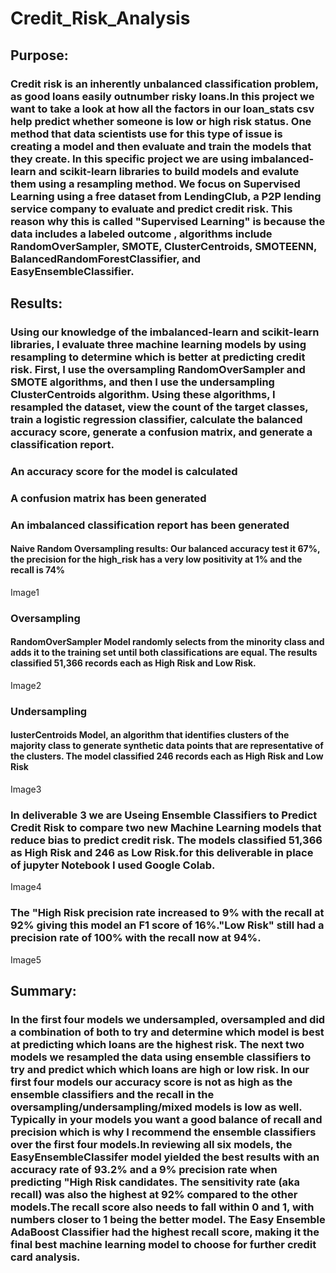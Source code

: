 # Credit_Risk_Analysis
## Purpose:
### Credit risk is an inherently unbalanced classification problem, as good loans easily outnumber risky loans.In this project we want to take a look at how all the factors in our loan_stats csv help predict whether someone is low or high risk status. One method that data scientists use for this type of issue is creating a model and then evaluate and train the models that they create. In this specific project we are using imbalanced-learn and scikit-learn libraries to build models and evalute them using a resampling method. We focus on Supervised Learning using a free dataset from LendingClub, a P2P lending service company to evaluate and predict credit risk. This reason why this is called "Supervised Learning" is because the data includes a labeled outcome , algorithms include RandomOverSampler, SMOTE, ClusterCentroids, SMOTEENN, BalancedRandomForestClassifier, and EasyEnsembleClassifier.
## Results:
### Using our knowledge of the imbalanced-learn and scikit-learn libraries, I evaluate three machine learning models by using resampling to determine which is better at predicting credit risk. First,  I use the oversampling RandomOverSampler and SMOTE algorithms, and then I use the undersampling ClusterCentroids algorithm. Using these algorithms, I resampled the dataset, view the count of the target classes, train a logistic regression classifier, calculate the balanced accuracy score, generate a confusion matrix, and generate a classification report.
### An accuracy score for the model is calculated
### A confusion matrix has been generated
### An imbalanced classification report has been generated 
#### Naive Random Oversampling results: Our balanced accuracy test it 67%, the precision for the high_risk has a very low positivity at 1% and the recall is 74%
Image1
### Oversampling
#### RandomOverSampler Model randomly selects from the minority class and adds it to the training set until both classifications are equal. The results classified 51,366 records each as High Risk and Low Risk.
Image2
### Undersampling
#### lusterCentroids Model, an algorithm that identifies clusters of the majority class to generate synthetic data points that are representative of the clusters. The model classified 246 records each as High Risk and Low Risk
Image3
###  In deliverable 3 we are  Useing Ensemble Classifiers to Predict Credit Risk to compare two new Machine Learning models that reduce bias to predict credit risk. The models classified 51,366 as High Risk and 246 as Low Risk.for this deliverable in place of jupyter Notebook I used Google Colab.
Image4
### The "High Risk precision rate increased to 9% with the recall at 92% giving this model an F1 score of 16%."Low Risk" still had a precision rate of 100% with the recall now at 94%.
Image5
## Summary:
### In the first four models we undersampled, oversampled and did a combination of both to try and determine which model is best at predicting which loans are the highest risk. The next two models we resampled the data using ensemble classifiers to try and predict which which loans are high or low risk. In our first four models our accuracy score is not as high as the ensemble classifiers and the recall in the oversampling/undersampling/mixed models is low as well. Typically in your models you want a good balance of recall and precision which is why I recommend the ensemble classifiers over the first four models.In reviewing all six models, the EasyEnsembleClassifer model yielded the best results with an accuracy rate of 93.2% and a 9% precision rate when predicting "High Risk candidates. The sensitivity rate (aka recall) was also the highest at 92% compared to the other models.The recall score also needs to fall within 0 and 1, with numbers closer to 1 being the better model. The Easy Ensemble AdaBoost Classifier had the highest recall score, making it the final best machine learning model to choose for further credit card analysis.